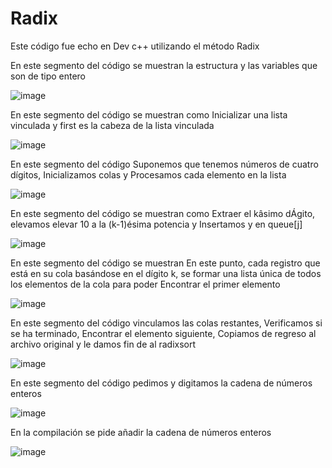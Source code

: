 # Radix

Este código fue echo en Dev c++ utilizando el método Radix   

En este segmento del código se muestran la estructura y las variables que son de tipo entero

![image](https://user-images.githubusercontent.com/71095993/97491079-4a8b6380-1927-11eb-8e63-d8914215990e.png)

En este segmento del código se muestran como Inicializar una lista vinculada y first es la cabeza de la lista vinculada 

![image](https://user-images.githubusercontent.com/71095993/97491630-09e01a00-1928-11eb-961c-c6cba0b0bc82.png)

En este segmento del código Suponemos que tenemos números de cuatro dígitos, Inicializamos colas y Procesamos cada elemento en la lista 

![image](https://user-images.githubusercontent.com/71095993/97492474-38aac000-1929-11eb-974c-282ead428c39.png)

En este segmento del código se muestran como Extraer el kâsimo dÁgito, elevamos elevar 10 a la (k-1)ésima potencia y Insertamos y en queue[j]

![image](https://user-images.githubusercontent.com/71095993/97493232-44e34d00-192a-11eb-905c-a551f6c366a9.png)

En este segmento del código se muestran En este punto, cada registro que está en su cola basándose en el dígito k, se formar una lista única de todos los elementos de la cola para poder Encontrar el primer elemento

![image](https://user-images.githubusercontent.com/71095993/97493765-0f8b2f00-192b-11eb-9416-6377a80034f8.png)

En este segmento del código vinculamos las colas restantes,  Verificamos si se ha terminado, Encontrar el elemento siguiente, Copiamos de regreso al archivo original  y le damos  fin de al radixsort 

![image](https://user-images.githubusercontent.com/71095993/97494647-3007b900-192c-11eb-9a51-fd1eb8ebfca6.png)

En este segmento del código pedimos y digitamos la  cadena de números enteros 

![image](https://user-images.githubusercontent.com/71095993/97495124-e79ccb00-192c-11eb-98cc-6d22a1c70df2.png)

En la compilación se pide añadir la cadena de números enteros 

![image](https://user-images.githubusercontent.com/71095993/97496157-28491400-192e-11eb-91dd-f5a49996bc34.png)
